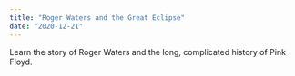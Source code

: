 ```yaml
---
title: "Roger Waters and the Great Eclipse"
date: "2020-12-21"
---
```


Learn the story of Roger Waters and the long, complicated history of Pink Floyd.

